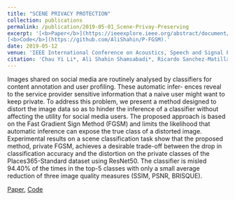 ```yaml
---
title: "SCENE PRIVACY PROTECTION"
collection: publications
permalink: /publication/2019-05-01_Scene-Privay-Preserving
excerpt: '[<b>Paper</b>](https://ieeexplore.ieee.org/abstract/document/8682225),
[<b>Code</b>](https://github.com/AliShahin/P-FGSM).'
date: 2019-05-12
venue: 'IEEE International Conference on Acoustics, Speech and Signal Processing <b> (ICASSP)</b>'
citation: 'Chau Yi Li*, Ali Shahin Shamsabadi*, Ricardo Sanchez-Matilla*, Riccardo Mazzon, Andrea Cavallaro. &quot;SCENE PRIVACY PROTECTION.&quot; <i> IEEE International Conference on Acoustics, Speech and Signal Processing (ICASSP), </i> May 12-17, 2019, Brighton, UK. <br> <b> (*=authors contributing equally) </b>' 
---
```

Images shared on social media are routinely analysed by classifiers for content annotation and user profiling. These automatic infer- ences reveal to the service provider sensitive information that a naive user might want to keep private. To address this problem, we present a method designed to distort the image data so as to hinder the inference of a classifier without affecting the utility for social media users. The proposed approach is based on the Fast Gradient Sign Method (FGSM) and limits the likelihood that automatic inference can expose the true class of a distorted image. Experimental results on a scene classification task show that the proposed method, private FGSM, achieves a desirable trade-off between the drop in classification accuracy and the distortion on the private classes of the Places365-Standard dataset using ResNet50. The classifier is misled 94.40% of the times in the top-5 classes with only a small average reduction of three image quality measures (SSIM, PSNR, BRISQUE).

[Paper](https://ieeexplore.ieee.org/abstract/document/8682225),
[Code](https://github.com/AliShahin/P-FGSM)

